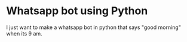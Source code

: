 # Whatsapp bot using Python
I just want to make a whatsapp bot in python that says "good morning" when its 9 am.

